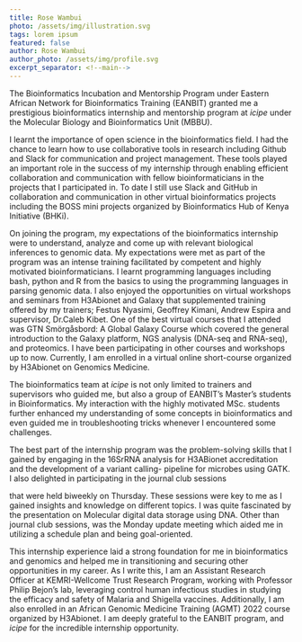 ```yaml
---
title: Rose Wambui
photo: /assets/img/illustration.svg
tags: lorem ipsum
featured: false
author: Rose Wambui
author_photo: /assets/img/profile.svg
excerpt_separator: <!--main-->
---
```


<!--main-->

The Bioinformatics Incubation and Mentorship Program under Eastern African Network for Bioinformatics Training (EANBIT) granted me a prestigious bioinformatics internship and mentorship program at *icipe* under the Molecular Biology and Bioinformatics Unit (MBBU).  

I learnt the importance of open science in the bioinformatics field. I had the chance to learn how to use collaborative tools in research including Github and Slack for communication and project management. These tools played an important role in the success of my internship through enabling efficient collaboration and communication with fellow bioinformaticians in the projects that I participated in. To date I still use Slack and GitHub in collaboration and communication in other virtual bioinformatics projects including the BOSS mini projects organized by Bioinformatics Hub of Kenya Initiative (BHKi). 

On joining the program, my expectations of the bioinformatics internship were to understand, analyze and come up with relevant biological inferences to genomic data. My expectations were met as part of the program was an intense training facilitated by competent and highly motivated bioinformaticians. I learnt programming languages including bash, python and R from the basics to using the programming languages in parsing genomic data. I also enjoyed the opportunities on virtual workshops and seminars from H3Abionet and Galaxy that supplemented training offered by my trainers; Festus Nyasimi, Geoffrey Kimani, Andrew Espira and supervisor, Dr.Caleb Kibet. One of the best virtual courses that I attended was GTN Smörgåsbord: A Global Galaxy Course which covered the general introduction to the Galaxy platform, NGS analysis (DNA-seq and RNA-seq), and proteomics. I have been participating in other courses and workshops up to now. Currently, I am enrolled in a virtual online short-course organized by H3Abionet on Genomics Medicine. 

The bioinformatics team at *icipe* is not only limited to trainers and supervisors who guided me, but also a group of EANBIT’s Master’s students in Bioinformatics. My interaction with the highly motivated MSc. students further enhanced my understanding of some concepts in bioinformatics and even guided me in troubleshooting tricks whenever I encountered some challenges. 

The best part of the internship program was the problem-solving skills that I gained by engaging in the 16SrRNA analysis for H3ABionet accreditation and the development of a variant calling- pipeline for microbes using GATK. I also delighted in participating in the journal club sessions 

that were held biweekly on Thursday. These sessions were key to me as I gained insights and knowledge on different topics. I was quite fascinated by the presentation on Molecular digital data storage using DNA. Other than journal club sessions, was the Monday update meeting which aided me in utilizing a schedule plan and being goal-oriented. 

This internship experience laid a strong foundation for me in bioinformatics and genomics and helped me in transitioning and securing other opportunities in my career. As I write this, I am an Assistant Research Officer at KEMRI-Wellcome Trust Research Program, working with Professor Philip Bejon’s lab, leveraging control human infectious studies in studying the efficacy and safety of Malaria and Shigella vaccines. Additionally, I am also enrolled in an African Genomic Medicine Training (AGMT) 2022 course organized by H3Abionet. I am deeply grateful to the EANBIT program, and *icipe* for the incredible internship opportunity. 
